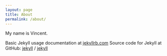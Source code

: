 ```yaml
---
layout: page
title: About
permalink: /about/
---
```

My name is Vincent.

Basic Jekyll usage documentation at [jekyllrb.com](https://jekyllrb.com/)
Source code for Jekyll at GitHub:
[jekyll][jekyll-organization] /
[jekyll](https://github.com/jekyll/jekyll)


[jekyll-organization]: https://github.com/jekyll
